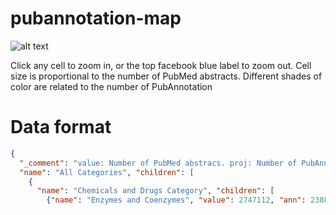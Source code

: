 # pubannotation-map
![alt text](http://www.pubannotation.org/logo.png)

Click any cell to zoom in, or the top facebook blue label to zoom out.
Cell size is proportional to the number of PubMed abstracts.
Different shades of color are related to the number of PubAnnotation 

# Data format 
```json
{ 
  "_comment": "value: Number of PubMed abstracs. proj: Number of PubAnnotation projects. ann: Number of PubAnnotation annotations. abs: Number of PubAnnotation abstracts",
  "name": "All Categories", "children": [
    {
      "name": "Chemicals and Drugs Category", "children": [
        {"name": "Enzymes and Coenzymes", "value": 2747112, "ann": 23881, "abs": 1157, "proj": 1, "link": "<a href=http://pubannotation.org/projects/PennBioIE>PennBioIE 0.9</a>", "corpus": "PennBioIE 0.9"}]}]}

